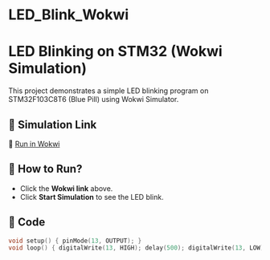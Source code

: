 ﻿# LED_Blink_Wokwi
# LED Blinking on STM32 (Wokwi Simulation)

This project demonstrates a simple LED blinking program on STM32F103C8T6 (Blue Pill) using Wokwi Simulator.

## 🔹 Simulation Link  
🔗 [Run in Wokwi](https://wokwi.com/projects/426569942532515841)

## 🔹 How to Run?
- Click the **Wokwi link** above.
- Click **Start Simulation** to see the LED blink.

## 🔹 Code
```cpp
void setup() { pinMode(13, OUTPUT); }
void loop() { digitalWrite(13, HIGH); delay(500); digitalWrite(13, LOW); delay(500); }
